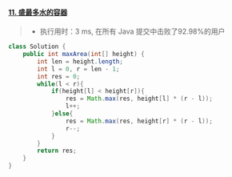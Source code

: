 #### [11. 盛最多水的容器](https://leetcode-cn.com/problems/container-with-most-water/)

> - 执行用时：3 ms, 在所有 Java 提交中击败了92.98%的用户

```java
class Solution {
    public int maxArea(int[] height) {
        int len = height.length;
        int l = 0, r = len - 1;
        int res = 0;
        while(l < r){
            if(height[l] < height[r]){
                res = Math.max(res, height[l] * (r - l));
                l++;
            }else{
                res = Math.max(res, height[r] * (r - l));
                r--;
            }
        }
        return res;
    }
}
```

